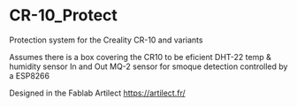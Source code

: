 # CR-10_Protect
Protection system for the Creality CR-10 and variants

Assumes there is a box covering the CR10 to be eficient
DHT-22 temp & humidity sensor In and Out
MQ-2 sensor for smoque detection
controlled by a ESP8266

Designed in the Fablab Artilect https://artilect.fr/
